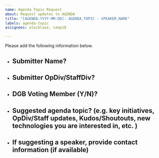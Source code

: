 ```yaml
---
name: Agenda Topic Request
about: Request updates to AGENDA
title: "[AGENDA-YYYY-MM-DD]: AGENDA_TOPIC - SPEAKER_NAME"
labels: agenda-topic
assignees: alecblase, cemp18

---
```


Please add the following information below.

- Submitter Name?
  - 
- Submitter OpDiv/StaffDiv?
  - 
- DGB Voting Member (Y/N)?
  -
- Suggested agenda topic? (e.g. key initiatives, OpDiv/Staff updates, Kudos/Shoutouts, new technologies you are interested in, etc. )
  - 
- If suggesting a speaker, provide contact information (if available)
  - 
